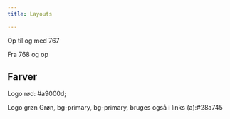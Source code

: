 ```yaml
---
title: Layouts

---
```



Op til og med 767

Fra 768 og op



## Farver

Logo rød: #a9000d;


Logo grøn
Grøn, bg-primary, bg-primary, bruges også i links (a):#28a745
